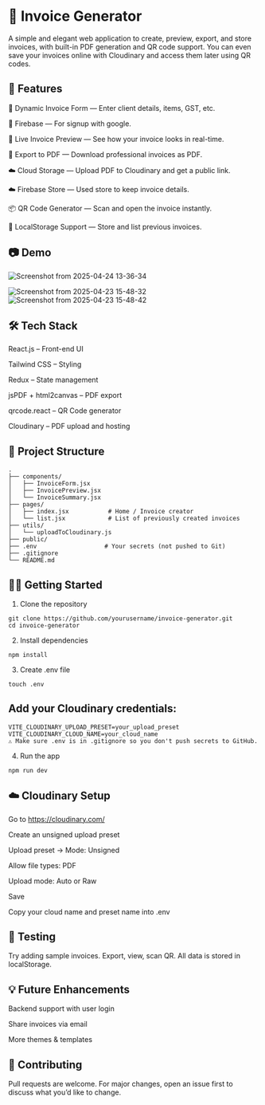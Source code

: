# 🧾 Invoice Generator

A simple and elegant web application to create, preview, export, and store invoices, with built-in PDF generation and QR code support. You can even save your invoices online with Cloudinary and access them later using QR codes.

## 🚀 Features
🔧 Dynamic Invoice Form — Enter client details, items, GST, etc.

🔧 Firebase — For signup with google.

👀 Live Invoice Preview — See how your invoice looks in real-time.

📄 Export to PDF — Download professional invoices as PDF.

☁️ Cloud Storage — Upload PDF to Cloudinary and get a public link.

☁️ Firebase Store — Used store to keep invoice details.

📦 QR Code Generator — Scan and open the invoice instantly.

🧠 LocalStorage Support — Store and list previous invoices.

## 📷 Demo
![Screenshot from 2025-04-24 13-36-34](https://github.com/user-attachments/assets/c944d642-74f4-4431-ac19-5170a4f23715)


![Screenshot from 2025-04-23 15-48-32](https://github.com/user-attachments/assets/1a823a5f-09a6-48c4-8c87-7a0cae72bbf6)
![Screenshot from 2025-04-23 15-48-42](https://github.com/user-attachments/assets/a66785cb-1b84-4a61-89b9-1b3ddcf6a95b)


## 🛠️ Tech Stack
React.js – Front-end UI

Tailwind CSS – Styling

Redux – State management

jsPDF + html2canvas – PDF export

qrcode.react – QR Code generator

Cloudinary – PDF upload and hosting

## 📁 Project Structure

```
.
├── components/
│   ├── InvoiceForm.jsx
│   ├── InvoicePreview.jsx
│   └── InvoiceSummary.jsx
├── pages/
│   ├── index.jsx           # Home / Invoice creator
│   └── list.jsx            # List of previously created invoices
├── utils/
│   └── uploadToCloudinary.js
├── public/
├── .env                   # Your secrets (not pushed to Git)
├── .gitignore
└── README.md

```

## 🧑‍💻 Getting Started

1. Clone the repository
```
git clone https://github.com/yourusername/invoice-generator.git
cd invoice-generator
```
2. Install dependencies
```
npm install
```
3. Create .env file
```
touch .env
```

## Add your Cloudinary credentials:

```
VITE_CLOUDINARY_UPLOAD_PRESET=your_upload_preset
VITE_CLOUDINARY_CLOUD_NAME=your_cloud_name
⚠️ Make sure .env is in .gitignore so you don't push secrets to GitHub.
```

4. Run the app
```
npm run dev
```

## ☁️ Cloudinary Setup

Go to https://cloudinary.com/

Create an unsigned upload preset

Upload preset → Mode: Unsigned

Allow file types: PDF

Upload mode: Auto or Raw

Save

Copy your cloud name and preset name into .env

## 🧪 Testing
Try adding sample invoices. Export, view, scan QR. All data is stored in localStorage.

## 💡 Future Enhancements
Backend support with user login

Share invoices via email

More themes & templates

## 🙌 Contributing
Pull requests are welcome. For major changes, open an issue first to discuss what you’d like to change.
